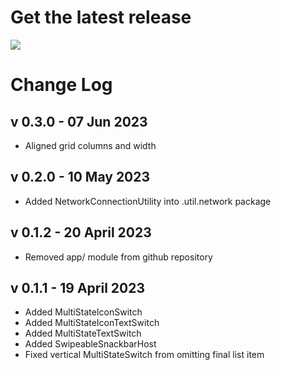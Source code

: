 # Get the latest release

[![](https://jitpack.io/v/jpaoneMines/csci448.svg)](https://jitpack.io/#jpaoneMines/csci448)

# Change Log

## v 0.3.0 - 07 Jun 2023

- Aligned grid columns and width

## v 0.2.0 - 10 May 2023

- Added NetworkConnectionUtility into .util.network package

## v 0.1.2 - 20 April 2023

- Removed app/ module from github repository

## v 0.1.1 - 19 April 2023

- Added MultiStateIconSwitch
- Added MultiStateIconTextSwitch 
- Added MultiStateTextSwitch 
- Added SwipeableSnackbarHost 
- Fixed vertical MultiStateSwitch from omitting final list item